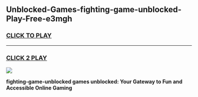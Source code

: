 
## Unblocked-Games-fighting-game-unblocked-Play-Free-e3mgh
<h3>
<a href="https://premium76.site?title=fighting-game-unblocked&ref=10A">CLICK TO PLAY</a></h3>
<hr>

<h3>
<a href="https://premium76.site?title=fighting-game-unblocked&ref=10A">CLICK 2 PLAY</a>
  
</h3>

<a href="https://premium76.site?title=fighting-game-unblocked&ref=10A"><img src="https://clearcache.store/games.png"></a>


**fighting-game-unblocked games unblocked: Your Gateway to Fun and Accessible Online Gaming**
